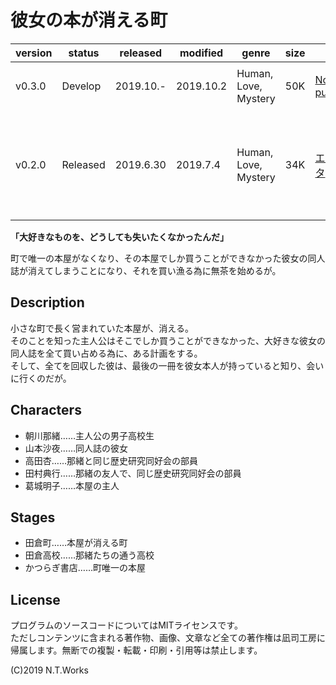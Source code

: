 # 彼女の本が消える町

| version | status | released | modified | genre | size | site | contest |
| --- | --- | --- | --- | --- | --- | --- | --- |
| v0.3.0 | Develop | 2019.10.- | 2019.10.2 | Human, Love, Mystery | 50K | [No published](https://google.com) | [群像新人文学賞](http://gunzo.kodansha.co.jp/awards) |
| v0.2.0 | Released | 2019.6.30 | 2019.7.4 | Human, Love, Mystery | 34K | [エブリスタ](https://estar.jp/novels/25501141) | [執筆応援キャンペーン「本／図書館／本屋さん」](https://estar.jp/official_contests/159350) |

**「大好きなものを、どうしても失いたくなかったんだ」**

町で唯一の本屋がなくなり、その本屋でしか買うことができなかった彼女の同人誌が消えてしまうことになり、それを買い漁る為に無茶を始めるが。

## Description

小さな町で長く営まれていた本屋が、消える。  
そのことを知った主人公はそこでしか買うことができなかった、大好きな彼女の同人誌を全て買い占める為に、ある計画をする。  
そして、全てを回収した彼は、最後の一冊を彼女本人が持っていると知り、会いに行くのだが。

## Characters

- 朝川那緒……主人公の男子高校生
- 山本沙夜……同人誌の彼女
- 高田杏……那緒と同じ歴史研究同好会の部員
- 田村典行……那緒の友人で、同じ歴史研究同好会の部員
- 葛城明子……本屋の主人

## Stages

- 田倉町……本屋が消える町
- 田倉高校……那緒たちの通う高校
- かつらぎ書店……町唯一の本屋

## License

プログラムのソースコードについてはMITライセンスです。  
ただしコンテンツに含まれる著作物、画像、文章など全ての著作権は凪司工房に帰属します。無断での複製・転載・印刷・引用等は禁止します。

(C)2019 N.T.Works


